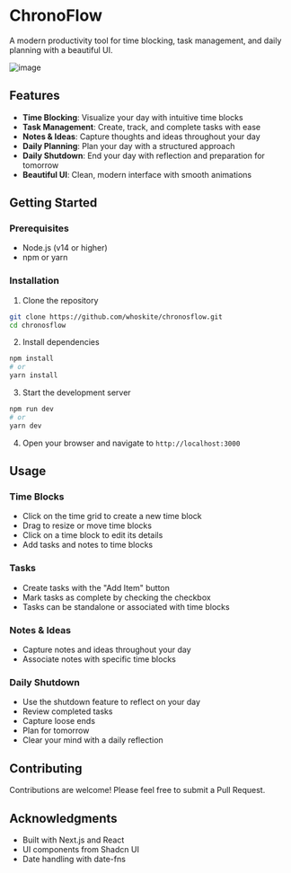 # ChronoFlow

A modern productivity tool for time blocking, task management, and daily planning with a beautiful UI.

![image](https://github.com/user-attachments/assets/16db7c50-f6ea-416a-a7fd-96c94636cc9d)


## Features

- **Time Blocking**: Visualize your day with intuitive time blocks
- **Task Management**: Create, track, and complete tasks with ease
- **Notes & Ideas**: Capture thoughts and ideas throughout your day
- **Daily Planning**: Plan your day with a structured approach
- **Daily Shutdown**: End your day with reflection and preparation for tomorrow
- **Beautiful UI**: Clean, modern interface with smooth animations

## Getting Started

### Prerequisites

- Node.js (v14 or higher)
- npm or yarn

### Installation

1. Clone the repository
```bash
git clone https://github.com/whoskite/chronosflow.git
cd chronosflow
```

2. Install dependencies
```bash
npm install
# or
yarn install
```

3. Start the development server
```bash
npm run dev
# or
yarn dev
```

4. Open your browser and navigate to `http://localhost:3000`

## Usage

### Time Blocks

- Click on the time grid to create a new time block
- Drag to resize or move time blocks
- Click on a time block to edit its details
- Add tasks and notes to time blocks

### Tasks

- Create tasks with the "Add Item" button
- Mark tasks as complete by checking the checkbox
- Tasks can be standalone or associated with time blocks

### Notes & Ideas

- Capture notes and ideas throughout your day
- Associate notes with specific time blocks

### Daily Shutdown

- Use the shutdown feature to reflect on your day
- Review completed tasks
- Capture loose ends
- Plan for tomorrow
- Clear your mind with a daily reflection

## Contributing

Contributions are welcome! Please feel free to submit a Pull Request.

## Acknowledgments

- Built with Next.js and React
- UI components from Shadcn UI
- Date handling with date-fns

